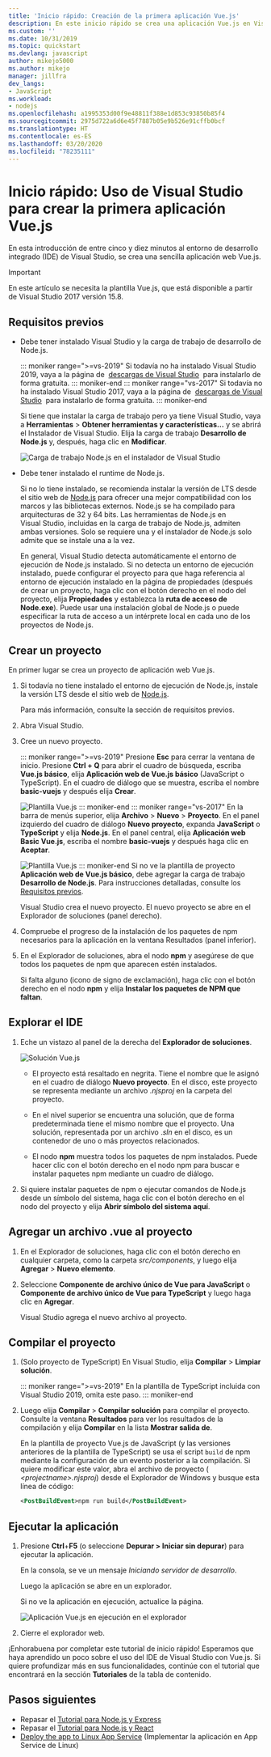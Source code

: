```yaml
---
title: 'Inicio rápido: Creación de la primera aplicación Vue.js'
description: En este inicio rápido se crea una aplicación Vue.js en Visual Studio mediante Herramientas de Node.js para Visual Studio
ms.custom: ''
ms.date: 10/31/2019
ms.topic: quickstart
ms.devlang: javascript
author: mikejo5000
ms.author: mikejo
manager: jillfra
dev_langs:
- JavaScript
ms.workload:
- nodejs
ms.openlocfilehash: a1995353d00f9e48811f388e1d853c93850b85f4
ms.sourcegitcommit: 2975d722a6d6e45f7887b05e9b526e91cffb0bcf
ms.translationtype: HT
ms.contentlocale: es-ES
ms.lasthandoff: 03/20/2020
ms.locfileid: "78235111"
---
```

# <a name="quickstart-use-visual-studio-to-create-your-first-vuejs-app"></a>Inicio rápido: Uso de Visual Studio para crear la primera aplicación Vue.js

En esta introducción de entre cinco y diez minutos al entorno de desarrollo integrado (IDE) de Visual Studio, se crea una sencilla aplicación web Vue.js.

> [!IMPORTANT]
> En este artículo se necesita la plantilla Vue.js, que está disponible a partir de Visual Studio 2017 versión 15.8.

## <a name="prerequisites"></a>Requisitos previos

* Debe tener instalado Visual Studio y la carga de trabajo de desarrollo de Node.js.

    ::: moniker range=">=vs-2019"
    Si todavía no ha instalado Visual Studio 2019, vaya a la página de  [descargas de Visual Studio](https://visualstudio.microsoft.com/downloads/)  para instalarlo de forma gratuita.
    ::: moniker-end
    ::: moniker range="vs-2017"
    Si todavía no ha instalado Visual Studio 2017, vaya a la página de  [descargas de Visual Studio](https://visualstudio.microsoft.com/downloads/)  para instalarlo de forma gratuita.
    ::: moniker-end

    Si tiene que instalar la carga de trabajo pero ya tiene Visual Studio, vaya a **Herramientas** > **Obtener herramientas y características…** y se abrirá el Instalador de Visual Studio. Elija la carga de trabajo **Desarrollo de Node.js** y, después, haga clic en **Modificar**.

    ![Carga de trabajo Node.js en el instalador de Visual Studio](../ide/media/quickstart-nodejs-workload.png)

* Debe tener instalado el runtime de Node.js.

    Si no lo tiene instalado, se recomienda instalar la versión de LTS desde el sitio web de [Node.js](https://nodejs.org/en/download/) para ofrecer una mejor compatibilidad con los marcos y las bibliotecas externos. Node.js se ha compilado para arquitecturas de 32 y 64 bits. Las herramientas de Node.js en Visual Studio, incluidas en la carga de trabajo de Node.js, admiten ambas versiones. Solo se requiere una y el instalador de Node.js solo admite que se instale una a la vez.
    
    En general, Visual Studio detecta automáticamente el entorno de ejecución de Node.js instalado. Si no detecta un entorno de ejecución instalado, puede configurar el proyecto para que haga referencia al entorno de ejecución instalado en la página de propiedades (después de crear un proyecto, haga clic con el botón derecho en el nodo del proyecto, elija **Propiedades** y establezca la **ruta de acceso de Node.exe**). Puede usar una instalación global de Node.js o puede especificar la ruta de acceso a un intérprete local en cada uno de los proyectos de Node.js. 

## <a name="create-a-project"></a>Crear un proyecto

En primer lugar se crea un proyecto de aplicación web Vue.js.

1. Si todavía no tiene instalado el entorno de ejecución de Node.js, instale la versión LTS desde el sitio web de [Node.js](https://nodejs.org/en/download/).

    Para más información, consulte la sección de requisitos previos.

1. Abra Visual Studio.

1. Cree un nuevo proyecto.

    ::: moniker range=">=vs-2019"
    Presione **Esc** para cerrar la ventana de inicio. Presione **Ctrl + Q** para abrir el cuadro de búsqueda, escriba **Vue.js básico**, elija **Aplicación web de Vue.js básico** (JavaScript o TypeScript). En el cuadro de diálogo que se muestra, escriba el nombre **basic-vuejs** y después elija **Crear**.

    ![Plantilla Vue.js](../javascript/media/vs-2019/vuejs-template.png)
    ::: moniker-end
    ::: moniker range="vs-2017"
    En la barra de menús superior, elija **Archivo** > **Nuevo** > **Proyecto**. En el panel izquierdo del cuadro de diálogo **Nuevo proyecto**, expanda **JavaScript** o **TypeScript** y elija **Node.js**. En el panel central, elija **Aplicación web Basic Vue.js**, escriba el nombre **basic-vuejs** y después haga clic en **Aceptar**.

    ![Plantilla Vue.js](../javascript/media/vuejs-template.png)
    ::: moniker-end
    Si no ve la plantilla de proyecto **Aplicación web de Vue.js básico**, debe agregar la carga de trabajo **Desarrollo de Node.js**. Para instrucciones detalladas, consulte los [Requisitos previos](#prerequisites).

    Visual Studio crea el nuevo proyecto. El nuevo proyecto se abre en el Explorador de soluciones (panel derecho).

1. Compruebe el progreso de la instalación de los paquetes de npm necesarios para la aplicación en la ventana Resultados (panel inferior).

1. En el Explorador de soluciones, abra el nodo **npm** y asegúrese de que todos los paquetes de npm que aparecen estén instalados.

    Si falta alguno (icono de signo de exclamación), haga clic con el botón derecho en el nodo **npm** y elija **Instalar los paquetes de NPM que faltan**.

## <a name="explore-the-ide"></a>Explorar el IDE

1. Eche un vistazo al panel de la derecha del **Explorador de soluciones**.

     ![Solución Vue.js](../javascript/media/vuejs-solution.png)

   - El proyecto está resaltado en negrita. Tiene el nombre que le asignó en el cuadro de diálogo **Nuevo proyecto**. En el disco, este proyecto se representa mediante un archivo .*njsproj* en la carpeta del proyecto.

   - En el nivel superior se encuentra una solución, que de forma predeterminada tiene el mismo nombre que el proyecto. Una solución, representada por un archivo .*sln* en el disco, es un contenedor de uno o más proyectos relacionados.

   - El nodo **npm** muestra todos los paquetes de npm instalados. Puede hacer clic con el botón derecho en el nodo npm para buscar e instalar paquetes npm mediante un cuadro de diálogo.

2. Si quiere instalar paquetes de npm o ejecutar comandos de Node.js desde un símbolo del sistema, haga clic con el botón derecho en el nodo del proyecto y elija **Abrir símbolo del sistema aquí**.

## <a name="add-a-vue-file-to-the-project"></a>Agregar un archivo .vue al proyecto

1. En el Explorador de soluciones, haga clic con el botón derecho en cualquier carpeta, como la carpeta *src/components*, y luego elija **Agregar** > **Nuevo elemento**.

1. Seleccione **Componente de archivo único de Vue para JavaScript** o **Componente de archivo único de Vue para TypeScript** y luego haga clic en **Agregar**.

    Visual Studio agrega el nuevo archivo al proyecto.

## <a name="build-the-project"></a>Compilar el proyecto

1. (Solo proyecto de TypeScript) En Visual Studio, elija **Compilar** > **Limpiar solución**.

    ::: moniker range=">=vs-2019"
    En la plantilla de TypeScript incluida con Visual Studio 2019, omita este paso.
    ::: moniker-end

1. Luego elija **Compilar** > **Compilar solución** para compilar el proyecto. Consulte la ventana **Resultados** para ver los resultados de la compilación y elija **Compilar** en la lista **Mostrar salida de**.

    En la plantilla de proyecto Vue.js de JavaScript (y las versiones anteriores de la plantilla de TypeScript) se usa el script `build` de npm mediante la configuración de un evento posterior a la compilación. Si quiere modificar este valor, abra el archivo de proyecto ( *\<projectname\>.njsproj*) desde el Explorador de Windows y busque esta línea de código:

    ```xml
    <PostBuildEvent>npm run build</PostBuildEvent>
    ```

## <a name="run-the-application"></a>Ejecutar la aplicación

1. Presione **Ctrl**+**F5** (o seleccione **Depurar > Iniciar sin depurar**) para ejecutar la aplicación.

   En la consola, se ve un mensaje *Iniciando servidor de desarrollo*.

   Luego la aplicación se abre en un explorador.
   
   Si no ve la aplicación en ejecución, actualice la página.

   ![Aplicación Vue.js en ejecución en el explorador](../javascript/media/vuejs-running-app.png)

1. Cierre el explorador web.

¡Enhorabuena por completar este tutorial de inicio rápido! Esperamos que haya aprendido un poco sobre el uso del IDE de Visual Studio con Vue.js. Si quiere profundizar más en sus funcionalidades, continúe con el tutorial que encontrará en la sección **Tutoriales** de la tabla de contenido.

## <a name="next-steps"></a>Pasos siguientes

- Repasar el [Tutorial para Node.js y Express](tutorial-nodejs.md)
- Repasar el [Tutorial para Node.js y React](tutorial-nodejs-with-react-and-jsx.md)
- [Deploy the app to Linux App Service](../javascript/publish-nodejs-app-azure.md) (Implementar la aplicación en App Service de Linux)